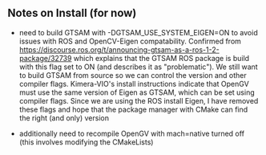## Notes on Install (for now)

- need to build GTSAM with -DGTSAM_USE_SYSTEM_EIGEN=ON to avoid issues with ROS and OpenCV-Eigen compatability. Confirmed from https://discourse.ros.org/t/announcing-gtsam-as-a-ros-1-2-package/32739 which explains that the GTSAM ROS package is build with this flag set to ON (and describes it as "problematic"). We still want to build GTSAM from source so we can control the version and other compiler flags.
Kimera-VIO's install instructions indicate that OpenGV must use the same version of Eigen as GTSAM, which can be set using compiler flags. Since we are using the ROS install Eigen, I have removed these flags and hope that the package manager with CMake can find the right (and only) version

- additionally need to recompile OpenGV with mach=native turned off (this involves modifying the CMakeLists)
